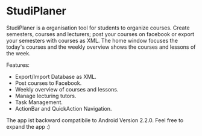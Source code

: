 StudiPlaner
===========

StudiPlaner is a organisation tool for students to organize courses. Create semesters, courses and lecturers; post your courses on facebook or export your semesters with courses as XML. The home window focuses the today's courses and the weekly overview shows the courses and lessons of the week.

Features:
- Export/Import Database as XML.
- Post courses to Facebook.
- Weekly overview of courses and lessons.
- Manage lecturing tutors.
- Task Management.
- ActionBar and QuickAction Navigation.

The app ist backward compatibile to Android Version 2.2.0. Feel free to expand the app :)
